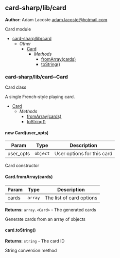 <a name="module_card-sharp/lib/card"></a>

## card-sharp/lib/card
**Author**: Adam Lacoste <adam.lacoste@hotmail.com>  

Card module


* [card-sharp/lib/card](#user-content-module_card-sharp/lib/card)
  * _Other_
    * [Card](#user-content-module_card-sharp/lib/card..Card)
      * _Methods_
        * [fromArray(cards)](#user-content-module_card-sharp/lib/card..Card.fromArray)
        * [toString()](#user-content-module_card-sharp/lib/card..Card+toString)

<a name="module_card-sharp/lib/card..Card"></a>

### card-sharp/lib/card~Card

Card class

 A single French-style playing card.


* [Card](#user-content-module_card-sharp/lib/card..Card)
  * _Methods_
    * [fromArray(cards)](#user-content-module_card-sharp/lib/card..Card.fromArray)
    * [toString()](#user-content-module_card-sharp/lib/card..Card+toString)

<a name="new_module_card-sharp/lib/card..Card_new"></a>

#### new Card(user_opts)

| Param | Type | Description |
| --- | --- | --- |
| user_opts | <code>object</code> | User options for this card |


Card constructor

<a name="module_card-sharp/lib/card..Card.fromArray"></a>

#### Card.fromArray(cards)

| Param | Type | Description |
| --- | --- | --- |
| cards | <code>array</code> | The list of card options |

**Returns**: <code>array.&lt;Card&gt;</code> - The generated cards  

Generate cards from an array of objects

<a name="module_card-sharp/lib/card..Card+toString"></a>

#### card.toString()
**Returns**: <code>string</code> - The card ID  

String conversion method

